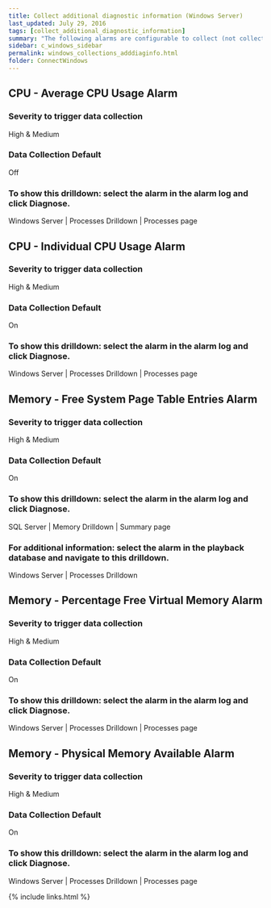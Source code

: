 ```yaml
---
title: Collect additional diagnostic information (Windows Server)
last_updated: July 29, 2016
tags: [collect_additional_diagnostic_information]
summary: "The following alarms are configurable to collect (not collect) additional diagnostic information. When configured to collect additional information and the alarm is activated to the severity to trigger data collection then data is captured in the Playback Database."
sidebar: c_windows_sidebar
permalink: windows_collections_adddiaginfo.html
folder: ConnectWindows
---
```






## CPU - Average CPU Usage Alarm

### Severity to trigger data collection
High & Medium

### Data Collection Default
Off

### To show this drilldown: select the alarm in the alarm log and click Diagnose.
Windows Server \| Processes Drilldown \| Processes page


## CPU - Individual CPU Usage Alarm

### Severity to trigger data collection
High & Medium

### Data Collection Default
On

### To show this drilldown: select the alarm in the alarm log and click Diagnose.
Windows Server \| Processes Drilldown \| Processes page



## Memory - Free System Page Table Entries Alarm

### Severity to trigger data collection
High & Medium

### Data Collection Default
On

### To show this drilldown: select the alarm in the alarm log and click Diagnose.
SQL Server \| Memory Drilldown \| Summary page

### For additional information: select the alarm in the playback database and navigate to this drilldown.
Windows Server \| Processes Drilldown


## Memory - Percentage Free Virtual Memory Alarm

### Severity to trigger data collection
High & Medium

### Data Collection Default
On

### To show this drilldown: select the alarm in the alarm log and click Diagnose.
Windows Server \| Processes Drilldown \| Processes page


## Memory - Physical Memory Available Alarm

### Severity to trigger data collection
High & Medium

### Data Collection Default
On

### To show this drilldown: select the alarm in the alarm log and click Diagnose.
Windows Server \| Processes Drilldown \| Processes page

{% include links.html %}

